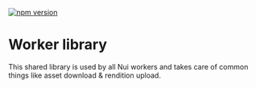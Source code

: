 <!--- when a new release happens, the VERSION and URL in the badge have to be manually updated because it's a private registry --->
[![npm version](https://img.shields.io/badge/%40nui%2Flibrary-0.0.17-blue.svg)](https://artifactory.corp.adobe.com/artifactory/npm-nui-release/@nui/library/-/@nui/library-0.0.17.tgz)

# Worker library

This shared library is used by all Nui workers and takes care of common things like asset download & rendition upload.

